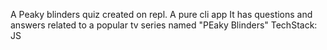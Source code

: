 A Peaky blinders quiz created on repl. A pure cli app
It has questions and answers related to a popular tv series named "PEaky Blinders"
TechStack: JS
